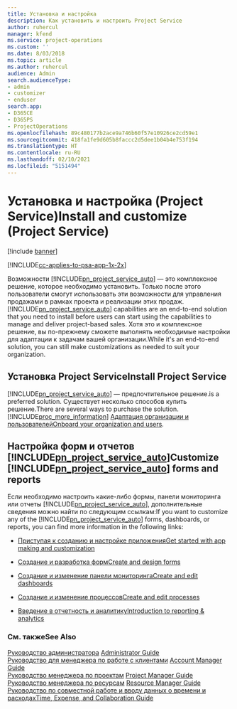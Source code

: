 ```yaml
---
title: Установка и настройка
description: Как установить и настроить Project Service
author: ruhercul
manager: kfend
ms.service: project-operations
ms.custom: ''
ms.date: 8/03/2018
ms.topic: article
ms.author: ruhercul
audience: Admin
search.audienceType:
- admin
- customizer
- enduser
search.app:
- D365CE
- D365PS
- ProjectOperations
ms.openlocfilehash: 89c480177b2ace9a746b60f57e10926ce2cd59e1
ms.sourcegitcommit: 418fa1fe9d605b8faccc2d5dee1b04b4e753f194
ms.translationtype: HT
ms.contentlocale: ru-RU
ms.lasthandoff: 02/10/2021
ms.locfileid: "5151494"
---
```

# <a name="install-and-customize-project-service"></a><span data-ttu-id="c62db-103">Установка и настройка (Project Service)</span><span class="sxs-lookup"><span data-stu-id="c62db-103">Install and customize (Project Service)</span></span>

[!include [banner](../includes/psa-now-project-operations.md)]

[!INCLUDE[cc-applies-to-psa-app-1x-2x](../includes/cc-applies-to-psa-app-1x-2x.md)]

<span data-ttu-id="c62db-104">Возможности [!INCLUDE[pn_project_service_auto](../includes/pn-project-service-auto.md)] — это комплексное решение, которое необходимо установить. Только после этого пользователи смогут использовать эти возможности для управления продажами в рамках проекта и реализации этих продаж.</span><span class="sxs-lookup"><span data-stu-id="c62db-104">[!INCLUDE[pn_project_service_auto](../includes/pn-project-service-auto.md)] capabilities are an end-to-end solution that you need to install before users can start using the capabilities to manage and deliver project-based sales.</span></span> <span data-ttu-id="c62db-105">Хотя это и комплексное решение, вы по-прежнему сможете выполнять необходимые настройки для адаптации к задачам вашей организации.</span><span class="sxs-lookup"><span data-stu-id="c62db-105">While it's an end-to-end solution, you can still make customizations as needed to suit your organization.</span></span>  
<!-- TODO: I expect to find the information on how to get and install this here. Please find that and add it here. Same for Project Service.--> 
  
## <a name="install-project-service"></a><span data-ttu-id="c62db-106">Установка Project Service</span><span class="sxs-lookup"><span data-stu-id="c62db-106">Install Project Service</span></span>  
 [!INCLUDE[pn_project_service_auto](../includes/pn-project-service-auto.md)] <span data-ttu-id="c62db-107">— предпочтительное решение.</span><span class="sxs-lookup"><span data-stu-id="c62db-107">is a preferred solution.</span></span> <span data-ttu-id="c62db-108">Существует несколько способов купить решение.</span><span class="sxs-lookup"><span data-stu-id="c62db-108">There are several ways to purchase the solution.</span></span> [!INCLUDE[proc_more_information](../includes/proc-more-information.md)] <span data-ttu-id="c62db-109">[Адаптация организации и пользователей](https://docs.microsoft.com/dynamics365/customerengagement/on-premises/admin/onboard-your-organization-and-users-to-dynamics-365-online)</span><span class="sxs-lookup"><span data-stu-id="c62db-109">[Onboard your organization and users](https://docs.microsoft.com/dynamics365/customerengagement/on-premises/admin/onboard-your-organization-and-users-to-dynamics-365-online).</span></span>  
  
## <a name="customize-pn_project_service_auto-forms-and-reports"></a><span data-ttu-id="c62db-110">Настройка форм и отчетов [!INCLUDE[pn_project_service_auto](../includes/pn-project-service-auto.md)]</span><span class="sxs-lookup"><span data-stu-id="c62db-110">Customize [!INCLUDE[pn_project_service_auto](../includes/pn-project-service-auto.md)] forms and reports</span></span>  
 <span data-ttu-id="c62db-111">Если необходимо настроить какие-либо формы, панели мониторинга или отчеты [!INCLUDE[pn_project_service_auto](../includes/pn-project-service-auto.md)], дополнительные сведения можно найти по следующим ссылкам:</span><span class="sxs-lookup"><span data-stu-id="c62db-111">If you want to customize any of the [!INCLUDE[pn_project_service_auto](../includes/pn-project-service-auto.md)] forms, dashboards, or reports, you can find more information in the following links:</span></span>  
  
- [<span data-ttu-id="c62db-112">Приступая к созданию и настройке приложения</span><span class="sxs-lookup"><span data-stu-id="c62db-112">Get started with app making and customization</span></span>](https://docs.microsoft.com/dynamics365/customerengagement/on-premises/customize/getting-started-customization)  
  
- [<span data-ttu-id="c62db-113">Создание и разработка форм</span><span class="sxs-lookup"><span data-stu-id="c62db-113">Create and design forms</span></span>](https://docs.microsoft.com/dynamics365/customerengagement/on-premises/customize/create-design-forms)  
  
- [<span data-ttu-id="c62db-114">Создание и изменение панели мониторинга</span><span class="sxs-lookup"><span data-stu-id="c62db-114">Create and edit dashboards</span></span>](https://docs.microsoft.com/dynamics365/customerengagement/on-premises/customize/create-edit-dashboards)  
  
- [<span data-ttu-id="c62db-115">Создание и изменение процессов</span><span class="sxs-lookup"><span data-stu-id="c62db-115">Create and edit processes</span></span>](https://docs.microsoft.com/dynamics365/customerengagement/on-premises/customize/guide-staff-through-common-tasks-processes)  
  
- [<span data-ttu-id="c62db-116">Введение в отчетность и аналитику</span><span class="sxs-lookup"><span data-stu-id="c62db-116">Introduction to reporting & analytics</span></span>](https://docs.microsoft.com/dynamics365/customerengagement/on-premises/analytics/reporting-analytics-with-dynamics-365)  
  
### <a name="see-also"></a><span data-ttu-id="c62db-117">См. также</span><span class="sxs-lookup"><span data-stu-id="c62db-117">See Also</span></span>  
 <span data-ttu-id="c62db-118">[Руководство администратора](../psa/admin-guide.md) </span><span class="sxs-lookup"><span data-stu-id="c62db-118">[Administrator Guide](../psa/admin-guide.md) </span></span>  
 <span data-ttu-id="c62db-119">[Руководство для менеджера по работе с клиентами](../psa/account-manager-guide.md) </span><span class="sxs-lookup"><span data-stu-id="c62db-119">[Account Manager Guide](../psa/account-manager-guide.md) </span></span>  
 <span data-ttu-id="c62db-120">[Руководство менеджера по проектам](../psa/project-manager-guide.md) </span><span class="sxs-lookup"><span data-stu-id="c62db-120">[Project Manager Guide](../psa/project-manager-guide.md) </span></span>  
 <span data-ttu-id="c62db-121">[Руководство менеджера по ресурсам](../psa/resource-manager-guide.md) </span><span class="sxs-lookup"><span data-stu-id="c62db-121">[Resource Manager Guide](../psa/resource-manager-guide.md) </span></span>  
 [<span data-ttu-id="c62db-122">Руководство по совместной работе и вводу данных о времени и расходах</span><span class="sxs-lookup"><span data-stu-id="c62db-122">Time, Expense, and Collaboration Guide</span></span>](../psa/time-expense-collaboration-guide.md)
